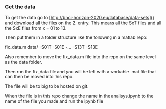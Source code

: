 ### Get the data

To get the data go to [http://bnci-horizon-2020.eu/database/data-sets]() and download all the files on the 2. entry. This means all the SxT files and all the SxE files from x = 01 to 13.

Then put them in a folder structure like the following in a matlab repo:

fix_data.m
data/
-S01T
-S01E
-...
-S13T
-S13E

Also remember to move the fix_data.m file into the repo on the same level as the data folder.

Then run the fix_data file and you will be left with a workable .mat file that can then be moved into this repo.

The file will be to big to be hosted on git.

When the file is in this repo change the name in the analisys.ipynb to the name of the file you made and run the ipynb file
